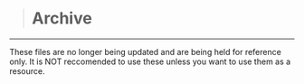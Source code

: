 > # Archive
***
These files are no longer being updated and are being held for reference only. It is NOT reccomended to use these unless you want to use them as a resource.
